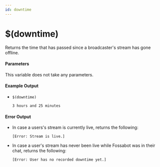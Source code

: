 ```yaml
---
id: downtime
---
```


# $(downtime)

Returns the time that has passed since a broadcaster's stream has gone offline.

#### Parameters

This variable does not take any parameters.

#### Example Output

* `$(downtime)`

    ```
    3 hours and 25 minutes
    ```

#### Error Output

* In case a users's stream is currently live, returns the following:

    ```
    [Error: Stream is live.]
    ```

* In case a user's stream has never been live while Fossabot was in their chat, returns the following:

    ```
    [Error: User has no recorded downtime yet.]
    ```
